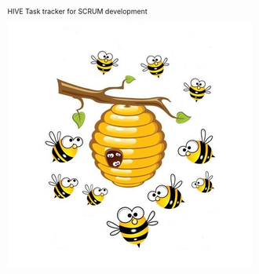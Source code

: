 HIVE
Task tracker for SCRUM development 

![иллюстрация к проекту](https://github.com/DmitryBelenov/hive/blob/master/src/main/webapp/resources/hive.jpg)
